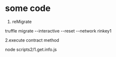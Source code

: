 # some code

1. reMigrate

truffle migrate --interactive --reset --network rinkey1

2.execute contract method

node scripts2/1.get.info.js
